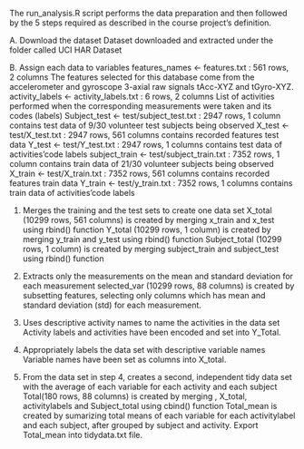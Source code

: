 The run_analysis.R script performs the data preparation and then followed by the 5 steps required as described in the course project’s definition.

A. Download the dataset
Dataset downloaded and extracted under the folder called UCI HAR Dataset

B. Assign each data to variables
features_names <- features.txt : 561 rows, 2 columns 
The features selected for this database come from the accelerometer and gyroscope 3-axial raw signals tAcc-XYZ and tGyro-XYZ.
activity_labels <- activity_labels.txt : 6 rows, 2 columns 
List of activities performed when the corresponding measurements were taken and its codes (labels)
Subject_test <- test/subject_test.txt : 2947 rows, 1 column 
contains test data of 9/30 volunteer test subjects being observed
X_test <- test/X_test.txt : 2947 rows, 561 columns 
contains recorded features test data
Y_test <- test/Y_test.txt : 2947 rows, 1 columns 
contains test data of activities’code labels
subject_train <- test/subject_train.txt : 7352 rows, 1 column 
contains train data of 21/30 volunteer subjects being observed
X_train <- test/X_train.txt : 7352 rows, 561 columns 
contains recorded features train data
Y_train <- test/y_train.txt : 7352 rows, 1 columns 
contains train data of activities’code labels

1. Merges the training and the test sets to create one data set
X_total (10299 rows, 561 columns) is created by merging x_train and x_test using rbind() function
Y_total (10299 rows, 1 column) is created by merging y_train and y_test using rbind() function
Subject_total (10299 rows, 1 column) is created by merging subject_train and subject_test using rbind() function

2. Extracts only the measurements on the mean and standard deviation for each measurement
selected_var (10299 rows, 88 columns) is created by subsetting features, selecting only columns which has  mean and standard deviation (std) for each measurement.

3. Uses descriptive activity names to name the activities in the data set
Activity labels and activities have been encoded and set into Y_Total.

4. Appropriately labels the data set with descriptive variable names
Variable names have been set as columns into X_total.

5. From the data set in step 4, creates a second, independent tidy data set with the average of each variable for each activity and each subject
Total(180 rows, 88 columns) is created by merging , X_total, activitylabels and Subject_total using cbind() function
Total_mean is created by sumarizing total means of each variable for each activitylabel and each subject, after grouped by subject and activity.
Export Total_mean into tidydata.txt file.